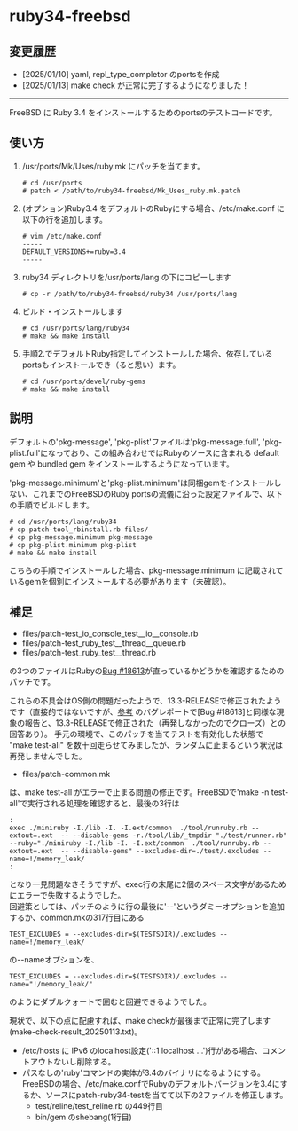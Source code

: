 ruby34-freebsd
==============

変更履歴
---------------

* [2025/01/10] yaml, repl_type_completor のportsを作成
* [2025/01/13] make check が正常に完了するようになりました！

----------

FreeBSD に Ruby 3.4 をインストールするためのportsのテストコードです。

使い方
----------

1. /usr/ports/Mk/Uses/ruby.mk にパッチを当てます。
   ```
   # cd /usr/ports
   # patch < /path/to/ruby34-freebsd/Mk_Uses_ruby.mk.patch
   ```
2. (オプション)Ruby3.4 をデフォルトのRubyにする場合、/etc/make.conf に以下の行を追加します。
   ```
   # vim /etc/make.conf
   -----
   DEFAULT_VERSIONS+=ruby=3.4
   -----
   ```
3. ruby34 ディレクトリを/usr/ports/lang の下にコピーします
   ```
   # cp -r /path/to/ruby34-freebsd/ruby34 /usr/ports/lang
   ```
4. ビルド・インストールします
   ```
   # cd /usr/ports/lang/ruby34
   # make && make install
   ```
5. 手順2.でデフォルトRuby指定してインストールした場合、依存しているportsもインストールでき（ると思い）ます。
   ```
   # cd /usr/ports/devel/ruby-gems
   # make && make install
   ```

説明
----------

デフォルトの'pkg-message', 'pkg-plist'ファイルは'pkg-message.full', 'pkg-plist.full'になっており、この組み合わせではRubyのソースに含まれる default gem や bundled gem をインストールするようになっています。

'pkg-message.minimum'と'pkg-plist.minimum'は同梱gemをインストールしない、これまでのFreeBSDのRuby portsの流儀に沿った設定ファイルで、以下の手順でビルドします。
```
# cd /usr/ports/lang/ruby34
# cp patch-tool_rbinstall.rb files/
# cp pkg-message.minimum pkg-message
# cp pkg-plist.minimum pkg-plist
# make && make install
```
こちらの手順でインストールした場合、pkg-message.minimum に記載されているgemを個別にインストールする必要があります（未確認）。

補足
----------

* files/patch-test_io_console_test__io__console.rb
* files/patch-test_ruby_test__thread__queue.rb
* files/patch-test_ruby_test__thread.rb 

の3つのファイルはRubyの[Bug #18613](https://bugs.ruby-lang.org/issues/18613)が直っているかどうかを確認するためのパッチです。

これらの不具合はOS側の問題だったようで、13.3-RELEASEで修正されたようです（直接的ではないですが、[参考](https://bugs.freebsd.org/bugzilla/show_bug.cgi?id=277429) のバグレポートで[Bug #18613]と同様な現象の報告と、13.3-RELEASEで修正された（再発しなかったのでクローズ）との回答あり）。
手元の環境で、このパッチを当てテストを有効化した状態で "make test-all" を数十回走らせてみましたが、ランダムに止まるという状況は再発しませんでした。

* files/patch-common.mk 

は、make test-all がエラーで止まる問題の修正です。FreeBSDで'make -n test-all'で実行される処理を確認すると、最後の3行は
```
: 
exec ./miniruby -I./lib -I. -I.ext/common  ./tool/runruby.rb --extout=.ext  -- --disable-gems -r./tool/lib/_tmpdir "./test/runner.rb" --ruby="./miniruby -I./lib -I. -I.ext/common  ./tool/runruby.rb --extout=.ext  -- --disable-gems" --excludes-dir=./test/.excludes --name=!/memory_leak/  
:
```
となり一見問題なさそうですが、exec行の末尾に2個のスペース文字があるためにエラーで失敗するようでした。<br>
回避策としては、パッチのように行の最後に'--'というダミーオプションを追加するか、common.mkの317行目にある
```
TEST_EXCLUDES = --excludes-dir=$(TESTSDIR)/.excludes --name=!/memory_leak/
```
の--nameオプションを、
```
TEST_EXCLUDES = --excludes-dir=$(TESTSDIR)/.excludes --name="!/memory_leak/"
```
のようにダブルクォートで囲むと回避できるようでした。


現状で、以下の点に配慮すれば、make checkが最後まで正常に完了します(make-check-result_20250113.txt)。

* /etc/hosts に IPv6 のlocalhost設定('::1 localhost ...')行がある場合、コメントアウトないし削除する。
* パスなしの'ruby'コマンドの実体が3.4のバイナリになるようにする。<br>
FreeBSDの場合、/etc/make.confでRubyのデフォルトバージョンを3.4にするか、ソースにpatch-ruby34-testを当てて以下の2ファイルを修正します。<br>
  * test/reline/test_reline.rb の449行目
  * bin/gem のshebang(1行目)

